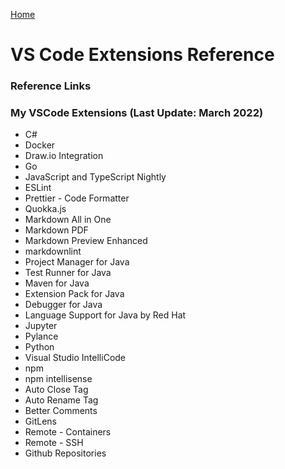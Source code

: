 [Home](../)

# VS Code Extensions Reference

### Reference Links

### My VSCode Extensions (Last Update: March 2022)

- C#
- Docker
- Draw.io Integration
- Go
- JavaScript and TypeScript Nightly
- ESLint
- Prettier - Code Formatter
- Quokka.js
- Markdown All in One
- Markdown PDF
- Markdown Preview Enhanced
- markdownlint
- Project Manager for Java
- Test Runner for Java
- Maven for Java
- Extension Pack for Java
- Debugger for Java
- Language Support for Java by Red Hat
- Jupyter
- Pylance
- Python
- Visual Studio IntelliCode
- npm
- npm intellisense
- Auto Close Tag
- Auto Rename Tag
- Better Comments
- GitLens
- Remote - Containers
- Remote - SSH
- Github Repositories
